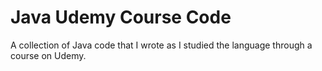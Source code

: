 # Java Udemy Course Code

A collection of Java code that I wrote as  I studied the language through a course on Udemy.
